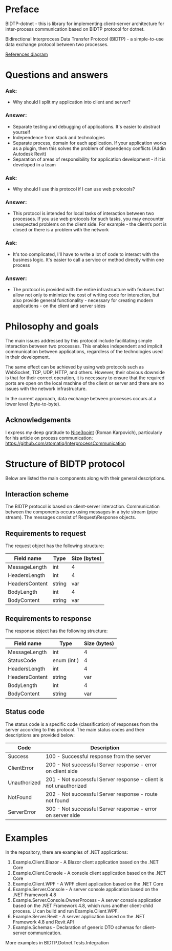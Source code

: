 # Preface

BIDTP-dotnet - this is library for implementing client-server architecture for inter-process communication based on BIDTP protocol for dotnet.

Bidirectional Interprocess Data Transfer Protocol (BIDTP) - a simple-to-use data exchange protocol between two processes.

[References diagram](https://github.com/IlyaNavodkin/BIDTP-dotnet/blob/master/Common/images/BIDTP-dotnet-references-schema-1.png)

# Questions and answers

### Ask:

-   Why should I split my application into client and server?

### Answer:

-   Separate testing and debugging of applications. It's easier to abstract yourself
-   Independence from stack and technologies
-   Separate process, domain for each application. If your application works as a plugin, then this solves the problem of dependency conflicts (Addin Autodesk Revit)
-   Separation of areas of responsibility for application development - if it is developed in a team

### Ask:

-   Why should I use this protocol if I can use web protocols?

### Answer:

-   This protocol is intended for local tasks of interaction between two processes. If you use web protocols for such tasks, you may encounter unexpected problems on the client side. For example - the client’s port is closed or there is a problem with the network

### Ask:

-   It's too complicated, I'll have to write a lot of code to interact with the business logic. It's easier to call a service or method directly within one process

### Answer:

-   The protocol is provided with the entire infrastructure with features that allow not only to minimize the cost of writing code for interaction, but also provide general functionality - necessary for creating modern applications - on the client and server sides

# Philosophy and goals

The main issues addressed by this protocol include facilitating simple interaction between two processes. This enables independent and implicit communication between applications, regardless of the technologies used in their development.

The same effect can be achieved by using web protocols such as WebSocket, TCP, UDP, HTTP, and others. However, their obvious downside is that for their correct operation, it is necessary to ensure that the required ports are open on the local machine of the client or server and there are no issues with the network infrastructure.

In the current approach, data exchange between processes occurs at a lower level (byte-to-byte).

## Acknowledgements

I express my deep gratitude to [Nice3point](https://github.com/Nice3point) (Roman Karpovich), particularly for his article on process communication:
https://github.com/atomatiq/InterprocessCommunication

# Structure of BIDTP protocol

Below are listed the main components along with their general descriptions.

## Interaction scheme

The BIDTP protocol is based on client-server interaction. Communication between the components occurs using messages in a byte stream (pipe stream). The messages consist of Request\Response objects.

## Requirements to request

The request object has the following structure:

| Field name     | Type        | Size (bytes) |
| -------------- | ----------- | ------------ |
| MessageLength  | int         | 4            |
| HeadersLength  | int         | 4            |
| HeadersContent | string      | var          |
| BodyLength     | int         | 4            |
| BodyContent    | string      | var          |

## Requirements to response

The response object has the following structure:

| Field name     | Type        | Size (bytes) |
| -------------- | ----------- | ------------ |
| MessageLength  | int         | 4            |
| StatusCode     | enum (int ) | 4            |
| HeadersLength  | int         | 4            |
| HeadersContent | string      | var          |
| BodyLength     | int         | 4            |
| BodyContent    | string      | var          |

## Status code

The status code is a specific code (classification) of responses from the server according to this protocol. The main status codes and their descriptions are provided below:

| Code         | Description                                                       |
| ------------ | ----------------------------------------------------------------- |
| Success      | 100 - Successful response from the server                         |
| ClientError  | 200 - Not successful Server response - error on client side       |
| Unauthorized | 201 - Not successful Server response - client is not unauthorized |
| NotFound     | 202 - Not successful Server response - route not found            |
| ServerError  | 300 - Not successful Server response - error on server side       |


# Examples

In the repository, there are examples of .NET applications:

1. Example.Client.Blazor - A Blazor client application based on the .NET Core
2. Example.Client.Console - A console client application based on the .NET Core
3. Example.Client.WPF -  A WPF client application based on the .NET Core
4. Example.Server.Console - A server console application based on the .NET Framework 4.8
5. Example.Server.Console.OwnerProcess - A server console application based on the .NET Framework 4.8, which runs another client-child process. U can build and run Example.Client.WPF.
6. Example.Server.Revit - A server application based on the .NET Framework 4.8 and Revit API
7. Example.Schemas - Declaration of generic DTO schemas for client-server communication.

More examples in BIDTP.Dotnet.Tests.Integration
